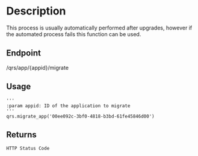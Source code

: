 # Description
This process is usually automatically performed after upgrades, however if the automated process fails this function can be used.

## Endpoint
/qrs/app/{appid}/migrate

## Usage
```
'''
:param appid: ID of the application to migrate
'''
qrs.migrate_app('00ee092c-3bf0-4818-b3bd-61fe45846d00')
```
## Returns
```
HTTP Status Code
```
